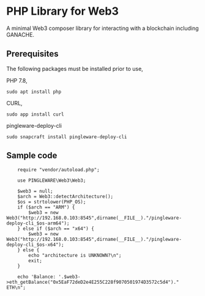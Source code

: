 # PHP Library for Web3

A minimal Web3 composer library for interacting with a blockchain including GANACHE.

## Prerequisites

The following packages must be installed prior to use,

PHP 7.8,

    sudo apt install php

CURL,

    sudo app install curl

pingleware-deploy-cli

    sudo snapcraft install pingleware-deploy-cli


## Sample code

```
    require "vendor/autoload.php";

    use PINGLEWARE\Web3\Web3;

    $web3 = null;
    $arch = Web3::detectArchitecture();
    $os = strtolower(PHP_OS);
    if ($arch == "ARM") {
        $web3 = new Web3("http://192.168.0.103:8545",dirname(__FILE__)."/pingleware-deploy-cli_$os-arm64");
    } else if ($arch == "x64") {
        $web3 = new Web3("http://192.168.0.103:8545",dirname(__FILE__)."/pingleware-deploy-cli_$os-x64");
    } else {
        echo "architecture is UNKNOWN?\n";
        exit;
    }
  
    echo 'Balance: '.$web3->eth_getBalance("0x5EaF72deD2e4E255C228f9070501974D3572c5d4")." ETH\n";


```
